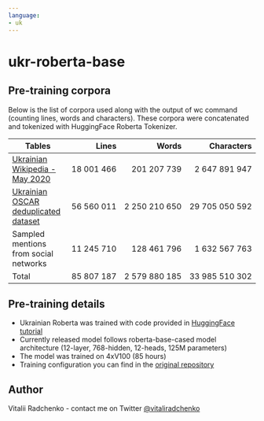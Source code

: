 ```yaml
---
language:
- uk
---
```


# ukr-roberta-base

## Pre-training corpora
Below is the list of corpora used along with the output of wc command (counting lines, words and characters). These corpora were concatenated and tokenized with HuggingFace Roberta Tokenizer.

| Tables        | Lines           | Words  | Characters  |
| ------------- |--------------:| -----:| -----:|
| [Ukrainian Wikipedia - May 2020](https://dumps.wikimedia.org/ukwiki/latest/ukwiki-latest-pages-articles.xml.bz2)      | 18 001 466| 201 207 739 | 2 647 891 947 |
| [Ukrainian OSCAR deduplicated dataset](https://oscar-public.huma-num.fr/shuffled/uk_dedup.txt.gz) | 56 560 011      |    2 250 210 650 | 29 705 050 592 |
| Sampled mentions from social networks | 11 245 710      |    128 461 796 | 1 632 567 763 |
| Total | 85 807 187      |    2 579 880 185 | 33 985 510 302 |

## Pre-training details

* Ukrainian Roberta was trained with code provided in [HuggingFace tutorial](https://huggingface.co/blog/how-to-train)
* Currently released model follows roberta-base-cased model architecture (12-layer, 768-hidden, 12-heads, 125M parameters)
* The model was trained on 4xV100 (85 hours)
* Training configuration you can find in the [original repository](https://github.com/youscan/language-models)

## Author
Vitalii Radchenko - contact me on Twitter [@vitaliradchenko](https://twitter.com/vitaliradchenko)
